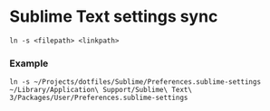 # Sublime Text settings sync

```
ln -s <filepath> <linkpath>
```

### Example

```
ln -s ~/Projects/dotfiles/Sublime/Preferences.sublime-settings ~/Library/Application\ Support/Sublime\ Text\ 3/Packages/User/Preferences.sublime-settings
```
